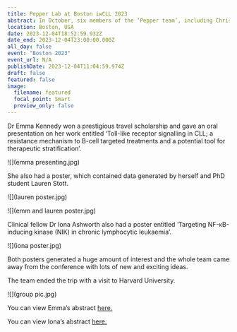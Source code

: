 ```yaml
---
title: Pepper Lab at Boston iwCLL 2023
abstract: In October, six members of the ‘Pepper team’, including Chris and Andrea, went to the main international meeting for healthcare professionals and researchers working on Chronic Lymphocytic Leukaemia (iwCLL 2023). It was held in Boston, USA, and the programme was outstanding.
location: Boston, USA
date: 2023-12-04T18:52:59.932Z
date_end: 2023-12-04T23:00:00.000Z
all_day: false
event: "Boston 2023"
event_url: N/A
publishDate: 2023-12-04T11:04:59.974Z
draft: false
featured: false
image:
  filename: featured
  focal_point: Smart
  preview_only: false
---
```

Dr Emma Kennedy won a prestigious travel scholarship and gave an oral presentation on her work entitled  ‘Toll-like receptor signalling in CLL; a resistance mechanism to B-cell targeted treatments and a potential tool for therapeutic stratification’. 

![](emma presenting.jpg)

She also had a poster, which contained data generated by herself and PhD student Lauren Stott.

![](lauren poster.jpg)

![](emm and lauren poster.jpg)

Clinical fellow Dr Iona Ashworth also had a poster entitled ‘Targeting NF-κB-inducing kinase (NIK) in chronic lymphocytic leukaemia’.

![](iona poster.jpg)

Both posters generated a huge amount of interest and the whole team came away from the conference with lots of new and exciting ideas.

The team ended the trip with a visit to Harvard University.

![](group pic.jpg)

You can view Emma’s abstract [here.](<http://www.pepper.science/Emma Kennedy_iwCLL 2023 Abstract.pdf>)

You can view Iona’s abstract [here.](<http://www.pepper.science/iWCLL abstract- I Ashworth.pdf>)
